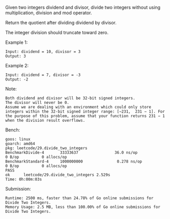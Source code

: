Given two integers dividend and divisor, divide two integers without using multiplication, division and mod operator.

Return the quotient after dividing dividend by divisor.

The integer division should truncate toward zero.

Example 1:

    Input: dividend = 10, divisor = 3
    Output: 3

Example 2:

    Input: dividend = 7, divisor = -3
    Output: -2

Note:

    Both dividend and divisor will be 32-bit signed integers.
    The divisor will never be 0.
    Assume we are dealing with an environment which could only store integers within the 32-bit signed integer range: [−231,  231 − 1]. For the purpose of this problem, assume that your function returns 231 − 1 when the division result overflows.

Bench:

    goos: linux
    goarch: amd64
    pkg: leetcode/29.divide_two_integers
    BenchmarkDivide-4       33333637                36.0 ns/op             0 B/op          0 allocs/op
    BenchmarkStandard-4     1000000000               0.278 ns/op           0 B/op          0 allocs/op
    PASS
    ok      leetcode/29.divide_two_integers 2.529s
    Time: 0h:00m:03s

Submission:

    Runtime: 2500 ms, faster than 24.78% of Go online submissions for Divide Two Integers.
    Memory Usage: 2.5 MB, less than 100.00% of Go online submissions for Divide Two Integers.    